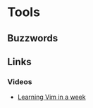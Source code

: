 # Tools

## Buzzwords

<Buzzword text="IDE"/>
<Buzzword text="Vim"/>
<Buzzword text="Dotfiles"/>
<Buzzword text="VSCode"/>
<Buzzword text="JetBrains"/>
<Buzzword text="PyCharm"/>
<Buzzword text="CLion"/>
<Buzzword text="Jupyter Notebook"/>

## Links

### Videos

- [Learning Vim in a week](https://www.youtube.com/watch?v=_NUO4JEtkDw)